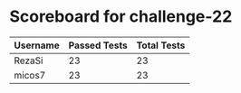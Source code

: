 # Scoreboard for challenge-22
| Username   | Passed Tests | Total Tests |
|------------|--------------|-------------|
| RezaSi | 23 | 23 |
| micos7 | 23 | 23 |
